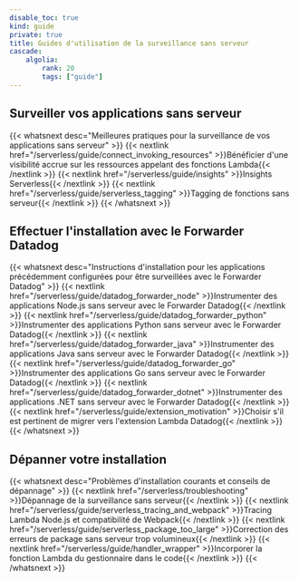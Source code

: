 ```yaml
---
disable_toc: true
kind: guide
private: true
title: Guides d'utilisation de la surveillance sans serveur
cascade:
    algolia:
        rank: 20
        tags: ["guide"]
---
```


## Surveiller vos applications sans serveur

{{< whatsnext desc="Meilleures pratiques pour la surveillance de vos applications sans serveur" >}}
    {{< nextlink href="/serverless/guide/connect_invoking_resources" >}}Bénéficier d'une visibilité accrue sur les ressources appelant des fonctions Lambda{{< /nextlink >}}
    {{< nextlink href="/serverless/guide/insights" >}}Insights Serverless{{< /nextlink >}}
    {{< nextlink href="/serverless/guide/serverless_tagging" >}}Tagging de fonctions sans serveur{{< /nextlink >}}
{{< /whatsnext >}}

## Effectuer l'installation avec le Forwarder Datadog

{{< whatsnext desc="Instructions d'installation pour les applications précédemment configurées pour être surveillées avec le Forwarder Datadog" >}}
    {{< nextlink href="/serverless/guide/datadog_forwarder_node" >}}Instrumenter des applications Node.js sans serveur avec le Forwarder Datadog{{< /nextlink >}}
    {{< nextlink href="/serverless/guide/datadog_forwarder_python" >}}Instrumenter des applications Python sans serveur avec le Forwarder Datadog{{< /nextlink >}}
    {{< nextlink href="/serverless/guide/datadog_forwarder_java" >}}Instrumenter des applications Java sans serveur avec le Forwarder Datadog{{< /nextlink >}}
    {{< nextlink href="/serverless/guide/datadog_forwarder_go" >}}Instrumenter des applications Go sans serveur avec le Forwarder Datadog{{< /nextlink >}}
    {{< nextlink href="/serverless/guide/datadog_forwarder_dotnet" >}}Instrumenter des applications .NET sans serveur avec le Forwarder Datadog{{< /nextlink >}}
    {{< nextlink href="/serverless/guide/extension_motivation" >}}Choisir s'il est pertinent de migrer vers l'extension Lambda Datadog{{< /nextlink >}}
{{< /whatsnext >}}

## Dépanner votre installation

{{< whatsnext desc="Problèmes d'installation courants et conseils de dépannage" >}}
    {{< nextlink href="/serverless/troubleshooting" >}}Dépannage de la surveillance sans serveur{{< /nextlink >}}
    {{< nextlink href="/serverless/guide/serverless_tracing_and_webpack" >}}Tracing Lambda Node.js et compatibilité de Webpack{{< /nextlink >}}
    {{< nextlink href="/serverless/guide/serverless_package_too_large" >}}Correction des erreurs de package sans serveur trop volumineux{{< /nextlink >}}
    {{< nextlink href="/serverless/guide/handler_wrapper" >}}Incorporer la fonction Lambda du gestionnaire dans le code{{< /nextlink >}}
{{< /whatsnext >}}